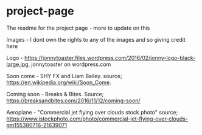 # project-page
The readme for the project page - more to update on this

Images - I dont own the rights to any of the images and so giving credit here

Logo - https://jonnytoaster.files.wordpress.com/2016/02/jonny-logo-black-large.jpg,
jonnytoaster on wordpress.com

Soon come - SHY FX and Liam Bailey. source; https://en.wikipedia.org/wiki/Soon_Come.

Coming soon - Breaks & Bites. Source; https://breaksandbites.com/2016/11/12/coming-soon/

Aeroplane - "Commercial jet flying over clouds stock photo" source; https://www.istockphoto.com/photo/commercial-jet-flying-over-clouds-gm155380716-21639071
